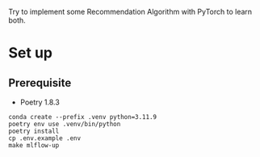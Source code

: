 Try to implement some Recommendation Algorithm with PyTorch to learn both.

# Set up

## Prerequisite
- Poetry 1.8.3

```
conda create --prefix .venv python=3.11.9
poetry env use .venv/bin/python
poetry install
cp .env.example .env
make mlflow-up
```